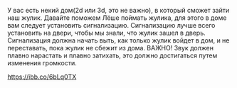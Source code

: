 У вас есть некий дом(2d или 3d, это не важно), в который сможет зайти наш жулик.
Давайте поможем Лёше поймать жулика, для этого в доме вам следует установить сигнализацию.
Сигнализацию лучше всего установить на двери, чтобы мы знали, что жулик зашел в дверь.
Сигнализация должна начать выть, как только жулик войдет в дом, и не переставать, пока жулик не сбежит из дома.
ВАЖНО! Звук должен плавно нарастать и плавно затихать, это должно достигаться путем изменения громкости.

https://ibb.co/6bLq0TX
